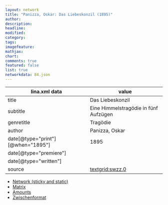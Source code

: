 ```yaml
---
layout: network
title: "Panizza, Oskar: Das Liebeskonzil (1895)"
author:
description:
headline:
modified:
category:
tags:
imagefeature: 
mathjax: 
chart: 
comments: true
featured: false
list: true
networkdata: 84.json
---
```

lina.xml data  | value
------------- | -------------
title|Das Liebeskonzil
subtitle|Eine Himmelstragödie in fünf Aufzügen
genretitle|Tragödie
author|Panizza, Oskar
date[@type="print"][@when="1895"]|1895
date[@type="premiere"]|
date[@type="written"]|
source|[textgrid:swzz.0](https://textgridlab.org/1.0/tgcrud-public/rest/textgrid:swzz.0/data)



* [Network (sticky and static)](/linas/network84)
* [Matrix](/linas/matrix84)
* [Amounts](/linas/amount84)
* [Zwischenformat](/linas/lina84 )

